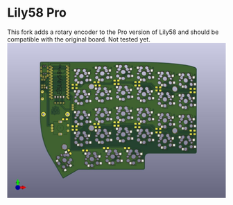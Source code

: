 # Lily58 Pro
This fork adds a rotary encoder to the Pro version of Lily58 and should be compatible with the original board.
Not tested yet.
![Lily58Lite-Pic](Lily58_Pro.jpg)

